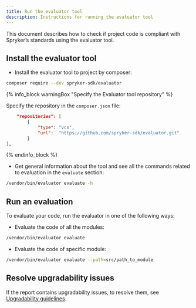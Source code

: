 ```yaml
---
title: Run the evaluator tool
description: Instructions for running the evaluator tool
---
```


This document describes how to check if project code is compliant with Spryker’s standards using the evaluator tool.

## Install the evaluator tool

* Install the evaluator tool to project by composer:
```bash
composer require --dev spryker-sdk/evaluator
```

{% info_block warningBox "Specify the Evaluator tool repository" %}

Specify the repository in the `composer.json` file:

```json
    "repositories": [
        {
            "type": "vcs",
            "url":  "https://github.com/spryker-sdk/evaluator.git"
        }
],
```

{% endinfo_block %}

* Get general information about the tool and see all the commands related to evaluation in the `evaluate` section:

```bash
/vendor/bin/evaluator evaluate -h
```

## Run an evaluation

To evaluate your code, run the evaluator in one of the following ways:

* Evaluate the code of all the modules:

```bash
/vendor/bin/evaluator evaluate
```

* Evaluate the code of specific module:

```bash
/vendor/bin/evaluator evaluate --path=src/path_to_module
```

## Resolve upgradability issues

If the report contains upgradability issues, to resolve them, see [Upgradability guidelines](/docs/scos/dev/guidelines/keeping-a-project-upgradable/upgradability-guidelines/upgradability-guidelines.html).
